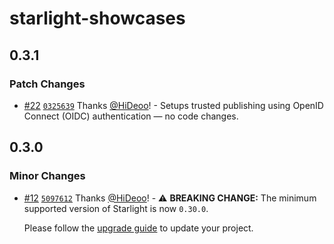 # starlight-showcases

## 0.3.1

### Patch Changes

- [#22](https://github.com/HiDeoo/starlight-showcases/pull/22) [`0325639`](https://github.com/HiDeoo/starlight-showcases/commit/032563906c30a4e7fe74efe9767b2bdfd50067ee) Thanks [@HiDeoo](https://github.com/HiDeoo)! - Setups trusted publishing using OpenID Connect (OIDC) authentication — no code changes.

## 0.3.0

### Minor Changes

- [#12](https://github.com/HiDeoo/starlight-showcases/pull/12) [`5097612`](https://github.com/HiDeoo/starlight-showcases/commit/5097612c58a613d44d3dd15683f3e75c2d2ffb0b) Thanks [@HiDeoo](https://github.com/HiDeoo)! - ⚠️ **BREAKING CHANGE:** The minimum supported version of Starlight is now `0.30.0`.

  Please follow the [upgrade guide](https://github.com/withastro/starlight/releases/tag/%40astrojs/starlight%400.30.0) to update your project.
